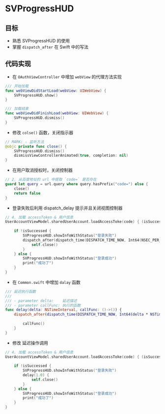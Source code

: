 # SVProgressHUD

## 目标

* 熟悉 SVProgressHUD 的使用
* 掌握 `dispatch_after` 在 Swift 中的写法

## 代码实现

* 在 `OAuthViewController` 中增加 `webView` 的代理方法实现

```swift
/// 开始加载
func webViewDidStartLoad(webView: UIWebView) {
    SVProgressHUD.show()
}

/// 加载结束
func webViewDidFinishLoad(webView: UIWebView) {
    SVProgressHUD.dismiss()
}
```

* 修改 `colse()` 函数，关闭指示器

```swift
// MARK: - 监听方法
@objc private func close() {
    SVProgressHUD.dismiss()
    dismissViewControllerAnimated(true, completion: nil)
}
```

* 在用户取消授权时，关闭控制器

```swift
// 2. 从百度地址的 url 中提取 `code=` 是否存在
guard let query = url.query where query.hasPrefix("code=") else {
    close()
    return false
}
```

* 登录失败后利用 dispatch_delay 提示并且关闭视图控制器

```swift
// 4. 加载 accessToken & 用户信息
UserAccountViewModel.sharedUserAccount.loadAccessToke(code) { (isSuccessed) -> () in
    
    if !isSuccessed {
        SVProgressHUD.showInfoWithStatus("登录失败")
        dispatch_after(dispatch_time(DISPATCH_TIME_NOW, Int64(NSEC_PER_SEC)), dispatch_get_main_queue()) {
            self.close()
        }
    } else {
        SVProgressHUD.showInfoWithStatus("登录成功")
        print("成功了")
    }
}
```

* 在 `Common.swift` 中增加 `dalay` 函数

```swift
/// 延迟执行函数
///
/// - parameter delta:    延迟描述
/// - parameter callFunc: 执行的函数
func delay(delta: NSTimeInterval, callFunc: ()->()) {
    dispatch_after(dispatch_time(DISPATCH_TIME_NOW, Int64(delta * NSTimeInterval(NSEC_PER_SEC))), dispatch_get_main_queue()) {
        
        callFunc()
    }
}
```

* 修改 延迟操作调用

```swift
// 4. 加载 accessToken & 用户信息
UserAccountViewModel.sharedUserAccount.loadAccessToke(code) { (isSuccessed) -> () in
    
    if !isSuccessed {
        SVProgressHUD.showInfoWithStatus("登录失败")
        delay(1.0) {
            self.close()
        }
    } else {
        SVProgressHUD.showInfoWithStatus("登录成功")
        print("成功了")
    }
}
```